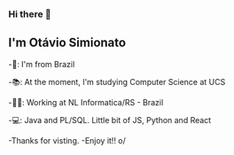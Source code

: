 ### Hi there 👋

## I'm Otávio Simionato

-🏡: I'm from Brazil

-📚: At the moment, I'm studying Computer Science at UCS

-👨‍💻: Working at NL Informatica/RS - Brazil

-💻: Java and PL/SQL. Little bit of JS, Python and React

-Thanks for visting.
-Enjoy it!! o/

